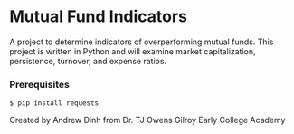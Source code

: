 # Mutual Fund Indicators

A project to determine indicators of overperforming mutual funds.
This project is written in Python and will examine market capitalization, persistence, turnover, and expense ratios.

### Prerequisites
`$ pip install requests`

Created by Andrew Dinh from Dr. TJ Owens Gilroy Early College Academy
